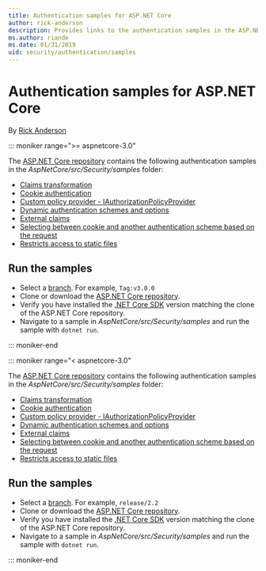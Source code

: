 ```yaml
---
title: Authentication samples for ASP.NET Core
author: rick-anderson
description: Provides links to the authentication samples in the ASP.NET Core repository.
ms.author: riande
ms.date: 01/31/2019
uid: security/authentication/samples
---
```

# Authentication samples for ASP.NET Core

By [Rick Anderson](https://twitter.com/RickAndMSFT)

::: moniker range=">= aspnetcore-3.0"

The [ASP.NET Core repository](https://github.com/aspnet/AspNetCore) contains the following authentication samples in the *AspNetCore/src/Security/samples* folder:

* [Claims transformation](https://github.com/aspnet/AspNetCore/tree/release/3.0/src/Security/samples/ClaimsTransformation)
* [Cookie authentication](https://github.com/aspnet/AspNetCore/tree/release/3.0/src/Security/samples/Cookies)
* [Custom policy provider - IAuthorizationPolicyProvider](https://github.com/aspnet/AspNetCore/tree/release/3.0/src/Security/samples/CustomPolicyProvider)
* [Dynamic authentication schemes and options](https://github.com/aspnet/AspNetCore/tree/release/3.0/src/Security/samples/DynamicSchemes)
* [External claims](https://github.com/aspnet/AspNetCore/tree/release/3.0/src/Security/samples/Identity.ExternalClaims)
* [Selecting between cookie and another authentication scheme based on the request](https://github.com/aspnet/AspNetCore/tree/release/3.0/src/Security/samples/PathSchemeSelection)
* [Restricts access to static files](https://github.com/aspnet/AspNetCore/tree/release/3.0/src/Security/samples/StaticFilesAuth)

## Run the samples

* Select a [branch](https://github.com/aspnet/AspNetCore). For example, `Tag:v3.0.0`
* Clone or download the [ASP.NET Core repository](https://github.com/aspnet/AspNetCore).
* Verify you have installed the [.NET Core SDK](https://www.microsoft.com/net/download/all) version matching the clone of the ASP.NET Core repository.
* Navigate to a sample in *AspNetCore/src/Security/samples* and run the sample with `dotnet run`.

::: moniker-end

::: moniker range="< aspnetcore-3.0"

The [ASP.NET Core repository](https://github.com/aspnet/AspNetCore) contains the following authentication samples in the *AspNetCore/src/Security/samples* folder:

* [Claims transformation](https://github.com/aspnet/AspNetCore/tree/release/2.2/src/Security/samples/ClaimsTransformation)
* [Cookie authentication](https://github.com/aspnet/AspNetCore/tree/release/2.2/src/Security/samples/Cookies)
* [Custom policy provider - IAuthorizationPolicyProvider](https://github.com/aspnet/AspNetCore/tree/release/2.2/src/Security/samples/CustomPolicyProvider)
* [Dynamic authentication schemes and options](https://github.com/aspnet/AspNetCore/tree/release/2.2/src/Security/samples/DynamicSchemes)
* [External claims](https://github.com/aspnet/AspNetCore/tree/release/2.2/src/Security/samples/Identity.ExternalClaims)
* [Selecting between cookie and another authentication scheme based on the request](https://github.com/aspnet/AspNetCore/tree/release/2.2/src/Security/samples/PathSchemeSelection)
* [Restricts access to static files](https://github.com/aspnet/AspNetCore/tree/release/2.2/src/Security/samples/StaticFilesAuth)

## Run the samples

* Select a [branch](https://github.com/aspnet/AspNetCore). For example, `release/2.2`
* Clone or download the [ASP.NET Core repository](https://github.com/aspnet/AspNetCore).
* Verify you have installed the [.NET Core SDK](https://www.microsoft.com/net/download/all) version matching the clone of the ASP.NET Core repository.
* Navigate to a sample in *AspNetCore/src/Security/samples* and run the sample with `dotnet run`.

::: moniker-end
